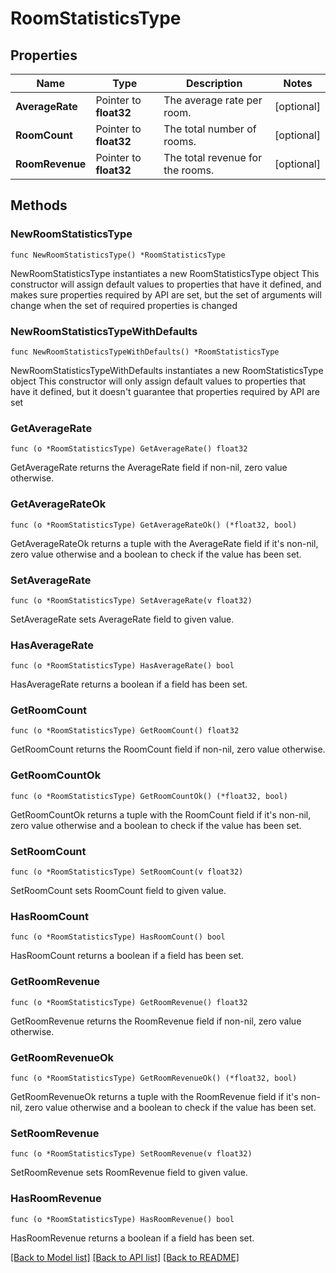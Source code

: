 # RoomStatisticsType

## Properties

Name | Type | Description | Notes
------------ | ------------- | ------------- | -------------
**AverageRate** | Pointer to **float32** | The average rate per room. | [optional] 
**RoomCount** | Pointer to **float32** | The total number of rooms. | [optional] 
**RoomRevenue** | Pointer to **float32** | The total revenue for the rooms. | [optional] 

## Methods

### NewRoomStatisticsType

`func NewRoomStatisticsType() *RoomStatisticsType`

NewRoomStatisticsType instantiates a new RoomStatisticsType object
This constructor will assign default values to properties that have it defined,
and makes sure properties required by API are set, but the set of arguments
will change when the set of required properties is changed

### NewRoomStatisticsTypeWithDefaults

`func NewRoomStatisticsTypeWithDefaults() *RoomStatisticsType`

NewRoomStatisticsTypeWithDefaults instantiates a new RoomStatisticsType object
This constructor will only assign default values to properties that have it defined,
but it doesn't guarantee that properties required by API are set

### GetAverageRate

`func (o *RoomStatisticsType) GetAverageRate() float32`

GetAverageRate returns the AverageRate field if non-nil, zero value otherwise.

### GetAverageRateOk

`func (o *RoomStatisticsType) GetAverageRateOk() (*float32, bool)`

GetAverageRateOk returns a tuple with the AverageRate field if it's non-nil, zero value otherwise
and a boolean to check if the value has been set.

### SetAverageRate

`func (o *RoomStatisticsType) SetAverageRate(v float32)`

SetAverageRate sets AverageRate field to given value.

### HasAverageRate

`func (o *RoomStatisticsType) HasAverageRate() bool`

HasAverageRate returns a boolean if a field has been set.

### GetRoomCount

`func (o *RoomStatisticsType) GetRoomCount() float32`

GetRoomCount returns the RoomCount field if non-nil, zero value otherwise.

### GetRoomCountOk

`func (o *RoomStatisticsType) GetRoomCountOk() (*float32, bool)`

GetRoomCountOk returns a tuple with the RoomCount field if it's non-nil, zero value otherwise
and a boolean to check if the value has been set.

### SetRoomCount

`func (o *RoomStatisticsType) SetRoomCount(v float32)`

SetRoomCount sets RoomCount field to given value.

### HasRoomCount

`func (o *RoomStatisticsType) HasRoomCount() bool`

HasRoomCount returns a boolean if a field has been set.

### GetRoomRevenue

`func (o *RoomStatisticsType) GetRoomRevenue() float32`

GetRoomRevenue returns the RoomRevenue field if non-nil, zero value otherwise.

### GetRoomRevenueOk

`func (o *RoomStatisticsType) GetRoomRevenueOk() (*float32, bool)`

GetRoomRevenueOk returns a tuple with the RoomRevenue field if it's non-nil, zero value otherwise
and a boolean to check if the value has been set.

### SetRoomRevenue

`func (o *RoomStatisticsType) SetRoomRevenue(v float32)`

SetRoomRevenue sets RoomRevenue field to given value.

### HasRoomRevenue

`func (o *RoomStatisticsType) HasRoomRevenue() bool`

HasRoomRevenue returns a boolean if a field has been set.


[[Back to Model list]](../README.md#documentation-for-models) [[Back to API list]](../README.md#documentation-for-api-endpoints) [[Back to README]](../README.md)


